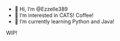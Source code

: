 - 👋 Hi, I’m @Ezzelle389
- 👀 I’m interested in CATS! Coffee!
- 🌱 I’m currently learning Python and Java!

WIP!
